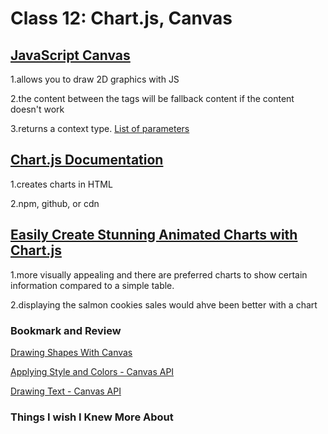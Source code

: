 # Class 12: Chart.js, Canvas

## [JavaScript Canvas](https://www.javascripttutorial.net/web-apis/javascript-canvas/)

<!-- Questions: 

    What does the <canvas> allow a developer to acheive?
    What is the importance of the closing `</canvas> tag?
    Explain what the getContext() method does.

-->

1.allows you to draw 2D graphics with JS

2.the content between the tags will be fallback content if the content doesn't work

3.returns a context type. [List of parameters](https://developer.mozilla.org/en-US/docs/Web/API/HTMLCanvasElement/getContext)

## [Chart.js Documentation](http://www.chartjs.org/docs/)

<!-- 

    What is Chart.js and how it can be brought into your project?
    List 3 different Chart types you can create using Chart.js.

-->

1.creates charts in HTML

2.npm, github, or cdn

## [Easily Create Stunning Animated Charts with Chart.js](https://www.webdesignerdepot.com/2013/11/easily-create-stunning-animated-charts-with-chart-js/)

<!-- 

    What are some advantages to displaying data via a chart over a table?
    How could Chart.js aid your previously created applications visually?

-->

1.more visually appealing and there are preferred charts to show certain information compared to a simple table. 

2.displaying the salmon cookies sales would ahve been better with a chart

### Bookmark and Review

[Drawing Shapes With Canvas](https://developer.mozilla.org/en-US/docs/Web/API/Canvas_API/Tutorial/Drawing_shapes)

[Applying Style and Colors - Canvas API](https://developer.mozilla.org/en-US/docs/Web/API/Canvas_API/Tutorial/Applying_styles_and_colors)

[Drawing Text - Canvas API](https://developer.mozilla.org/en-US/docs/Web/API/Canvas_API/Tutorial/Drawing_text)

### Things I wish I Knew More About
